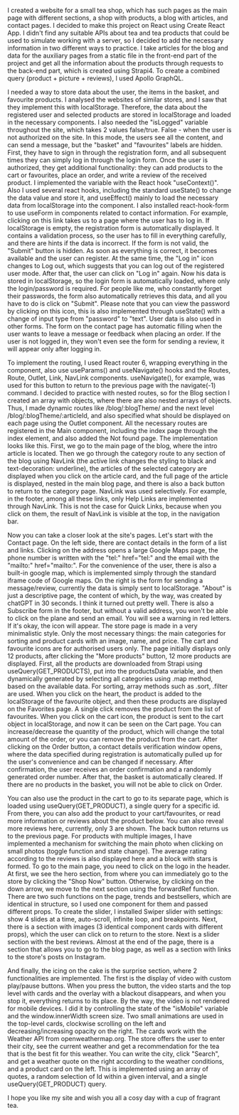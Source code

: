 I created a website for a small tea shop, which has such pages as the main page with different sections, a shop with products, a blog with articles, and contact pages.
I decided to make this project on React using Create React App. I didn't find any suitable APIs about tea and tea products that could be used to simulate working with a server, so I decided to add the necessary information in two different ways to practice. I take articles for the blog and data for the auxiliary pages from a static file in the front-end part of the project and get all the information about the products through requests to the back-end part, which is created using Strapi4. To create a combined query (product + picture + reviews), I used Apollo GraphQL.

I needed a way to store data about the user, the items in the basket, and favourite products. I analysed the websites of similar stores, and I saw that they implement this with localStorage. Therefore, the data about the registered user and selected products are stored in localStorage and loaded in the necessary components. I also needed the "isLogged" variable throughout the site, which takes 2 values false/true. False - when the user is not authorized on the site. In this mode, the users see all the content, and can send a message, but the "basket" and "favourites" labels are hidden. First, they have to sign in through the registration form, and all subsequent times they can simply log in through the login form. Once the user is authorized, they get additional functionality: they can add products to the cart or favourites, place an order, and write a review of the received product. I implemented the variable with the React hook "useContext()". Also I used several react hooks, including the standard useState() to change the data value and store it, and useEffect() mainly to load the necessary data from localStorage into the component. I also installed react-hook-form to use useForm in components related to contact information. For example, clicking on this link takes us to a page where the user has to log in. If localStorage is empty, the registration form is automatically displayed. It contains a validation process, so the user has to fill in everything carefully, and there are hints if the data is incorrect. If the form is not valid, the "Submit" button is hidden. As soon as everything is correct, it becomes available and the user can register. At the same time, the "Log in" icon changes to Log out, which suggests that you can log out of the registered user mode. After that, the user can click on "Log in" again. Now his data is stored in localStorage, so the login form is automatically loaded, where only the login/password is required. For people like me, who constantly forget their passwords, the form also automatically retrieves this data, and all you have to do is click on "Submit". Please note that you can view the password by clicking on this icon, this is also implemented through useState() with a change of input type from "password" to "text". User data is also used in other forms. The form on the contact page has automatic filling when the user wants to leave a message or feedback when placing an order. If the user is not logged in, they won't even see the form for sending a review, it will appear only after logging in.

To implement the routing, I used React router 6, wrapping everything in the <BrowserRouter> component, also use useParams() and useNavigate() hooks and the Routes, Route, Outlet, Link, NavLink components. useNavigate(), for example, was used for this button to return to the previous page with the navigate(-1) command. I decided to practice with nested routes, so for the Blog section I created an array with objects, where there are also nested arrays of objects. Thus, I made dynamic routes like /blog/:blogTheme/ and the next level /blog/:blogTheme/:articleId, and also specified what should be displayed on each page using the Outlet component. All the necessary routes are registered in the Main component, including the index page through the index element, and also added the Not found page. The implementation looks like this. First, we go to the main page of the blog, where the intro article is located. Then we go through the category route to any section of the blog using NavLink (the active link changes the styling to black and text-decoration: underline), the articles of the selected category are displayed when you click on the article card, and the full page of the article is displayed, nested in the main blog page, and there is also a back button to return to the category page. NavLink was used selectively. For example, in the footer, among all these links, only Help Links are implemented through NavLink. This is not the case for Quick Links, because when you click on them, the result of NavLink is visible at the top, in the navigation bar.

Now you can take a closer look at the site's pages. Let's start with the Contact page. On the left side, there are contact details in the form of a list and links. Clicking on the address opens a large Google Maps page, the phone number is written with the "tel:" href="tel:" and the email with the "mailto:" href="mailto:". For the convenience of the user, there is also a built-in google map, which is implemented simply through the standard iframe code of Google maps. On the right is the form for sending a message/review, currently the data is simply sent to localStorage.
"About" is just a descriptive page, the content of which, by the way, was created by chatGPT in 30 seconds. I think it turned out pretty well. There is also a Subscribe form in the footer, but without a valid address, you won't be able to click on the plane and send an email. You will see a warning in red letters. If it's okay, the icon will appear.
The store page is made in a very minimalistic style. Only the most necessary things: the main categories for sorting and product cards with an image, name, and price. The cart and favourite icons are for authorised users only. The page initially displays only 12 products, after clicking the "More products" button, 12 more products are displayed.
First, all the products are downloaded from Strapi using useQuery(GET_PRODUCTS), put into the productsData variable, and then dynamically generated by selecting all categories using .map method, based on the available data. For sorting, array methods such as .sort, .filter are used. When you click on the heart, the product is added to the localStorage of the favourite object, and then these products are displayed on the Favorites page. A single click removes the product from the list of favourites.
When you click on the cart icon, the product is sent to the cart object in localStorage, and now it can be seen on the Cart page. You can increase/decrease the quantity of the product, which will change the total amount of the order, or you can remove the product from the cart. After clicking on the Order button, a contact details verification window opens, where the data specified during registration is automatically pulled up for the user's convenience and can be changed if necessary. After confirmation, the user receives an order confirmation and a randomly generated order number. After that, the basket is automatically cleared. If there are no products in the basket, you will not be able to click on Order.

You can also use the product in the cart to go to its separate page, which is loaded using useQuery(GET_PRODUCT), a single query for a specific id. From there, you can also add the product to your cart/favourites, or read more information or reviews about the product below. You can also reveal more reviews here, currently, only 3 are shown. The back button returns us to the previous page. For products with multiple images, I have implemented a mechanism for switching the main photo when clicking on small photos (toggle function and state change). The average rating according to the reviews is also displayed here and a block with stars is formed.
To go to the main page, you need to click on the logo in the header. At first, we see the hero section, from where you can immediately go to the store by clicking the "Shop Now" button. Otherwise, by clicking on the down arrow, we move to the next section using the forwardRef function. There are two such functions on the page, trends and bestsellers, which are identical in structure, so I used one component for them and passed different props. To create the slider, I installed Swiper slider with settings: show 4 slides at a time, auto-scroll, infinite loop, and breakpoints.
Next, there is a section with images (3 identical component cards with different props), which the user can click on to return to the store. Next is a slider section with the best reviews. Almost at the end of the page, there is a section that allows you to go to the blog page, as well as a section with links to the store's posts on Instagram.

And finally, the icing on the cake is the surprise section, where 2 functionalities are implemented. The first is the display of video with custom play/pause buttons. When you press the button, the video starts and the top level with cards and the overlay with a blackout disappears, and when you stop it, everything returns to its place. By the way, the video is not rendered for mobile devices. I did it by controlling the state of the "isMobile" variable and the window.innerWidth screen size. Two small animations are used in the top-level cards, clockwise scrolling on the left and decreasing/increasing opacity on the right.
The cards work with the Weather API from openweathermap.org. The store offers the user to enter their city, see the current weather and get a recommendation for the tea that is the best fit for this weather. You can write the city, click "Search", and get a weather quote on the right according to the weather conditions, and a product card on the left. This is implemented using an array of quotes, a random selection of Id within a given interval, and a single useQuery(GET_PRODUCT) query.

I hope you like my site and wish you all a cosy day with a cup of fragrant tea.
